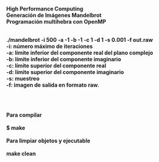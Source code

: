 <b>High Performance Computing<br />
Generación de Imágenes Mandelbrot<br />
Programación multihebra con OpenMP<br /><br /><b>

./mandelbrot -i 500 -a -1 -b -1 -c 1 -d 1 -s 0.001 -f out.raw<br />
-i: número máximo de iteraciones<br />
-a: límite inferior del componente real del plano complejo<br />
-b: límite inferior del componente imaginario<br />
-c: límite superior del componente real<br />
-d: límite superior del componente imaginario<br />
-s: muestreo<br />
-f: imagen de salida en formato raw.<br />

<br />
<br />

Para compilar<br />
<br />
 $ make <br />
<br />
Para limpiar objetos y ejecutable<br />
 <br />
  make clean<br />

